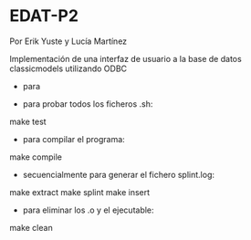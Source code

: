 # EDAT-P2

Por Erik Yuste y Lucía Martínez

Implementación de una interfaz de usuario a la base de datos classicmodels utilizando ODBC



- para 


- para probar todos los ficheros .sh:

make test 


- para compilar el programa:

make compile 


- secuencialmente para generar el fichero splint.log:

make extract
make splint
make insert


- para eliminar los .o y el ejecutable:

make clean
